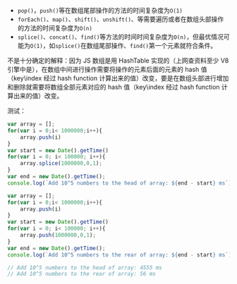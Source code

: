 -   `pop()`，`push()`等在数组尾部操作的方法的时间复杂度为`O(1)`
-   `forEach()`、`map()`、`shift()`、`unshift()`、等需要遍历或者在数组头部操作的方法的时间复杂度为`O(n)`
-   `splice()`、`concat()`、`find()`等方法的时间时间复杂度为`O(n)`，但最优情况可能为`O(1)`，如`splice()`在数组尾部操作、`find()`第一个元素就符合条件。

不是十分确定的解释：因为 JS 数组是用 HashTable 实现的（上网查资料至少 V8 引擎中是），在数组中间进行操作需要将操作的元素后面的元素的 hash 值（key\index 经过 hash function 计算出来的值）改变，要是在数组头部进行增加和删除就需要将数组全部元素对应的 hash 值（key\index 经过 hash function 计算出来的值）改变。

测试：

```javascript
var array = [];
for(var i = 0;i< 1000000;i++){
    array.push(i)
}
var start = new Date().getTime()
for(var i = 0; i< 100000; i++){
    array.splice(1000000,0,1);
}
var end = new Date().getTime();
console.log(`Add 10^5 numbers to the head of array: ${end - start} ms`);

var array = [];
for(var i = 0;i< 1000000;i++){
    array.push(i)
}
var start = new Date().getTime()
for(var i = 0; i< 100000; i++){
    array.push(1000000,0,1);
}
var end = new Date().getTime();
console.log(`Add 10^5 numbers to the rear of array: ${end - start} ms`);

// Add 10^5 numbers to the head of array: 4555 ms
// Add 10^5 numbers to the rear of array: 56 ms
```
